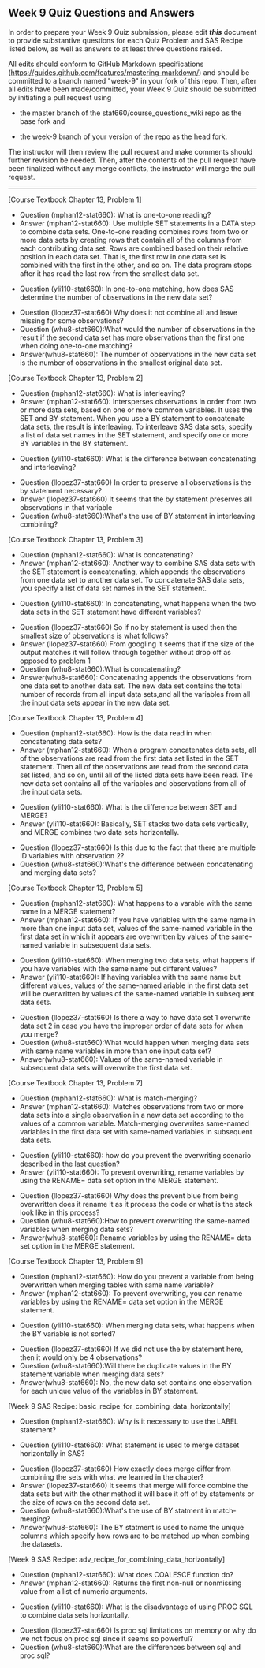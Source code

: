 
## Week 9 Quiz Questions and Answers

In order to prepare your Week 9 Quiz submission, please edit ***this*** document to provide substantive questions for each Quiz Problem and SAS Recipe listed below, as well as answers to at least three questions raised.

All edits should conform to GitHub Markdown specifications (https://guides.github.com/features/mastering-markdown/) and should be committed to a branch named "week-9" in your fork of this repo. Then, after all edits have been made/committed, your Week 9 Quiz should be submitted by initiating a pull request using

- the master branch of the stat660/course_questions_wiki repo as the base fork and

- the week-9 branch of your version of the repo as the head fork.

The instructor will then review the pull request and make comments should further revision be needed. Then, after the contents of the pull request have been finalized without any merge conflicts, the instructor will merge the pull request.



********************************************************************************



[Course Textbook Chapter 13, Problem 1]
- Question (mphan12-stat660): What is one-to-one reading?
- Answer (mphan12-stat660): Use multiple SET statements in a DATA step to combine data sets. One-to-one reading combines rows from two or more data sets by creating rows that contain all of the columns from each contributing data set. Rows are combined based on their relative position in each data set. That is, the first row in one data set is combined with the first in the other, and so on. The data program stops after it has read the last row from the smallest data set.
* Question (yli110-stat660): In one-to-one matching, how does SAS determine the number of observations in the new data set?
- Question (llopez37-stat660) Why does it not combine all and leave missing for some observations?
- Question (whu8-stat660):What would the number of observations in the result if the second data set has more observations than the first one when doing one-to-one matching?
- Answer(whu8-stat660): The number of observations in the new data set is the number of observations in the smallest original data set.



[Course Textbook Chapter 13, Problem 2]
- Question (mphan12-stat660): What is interleaving?
- Answer (mphan12-stat660): Intersperses observations in order from two or more data sets, based on one or more common variables. It uses the SET and BY statement.  When you use a BY statement to concatenate data sets, the result is interleaving. To interleave SAS data sets, specify a list of data set names in the SET statement, and specify one or more BY variables in the BY statement.
* Question (yli110-stat660): What is the difference between concatenating and interleaving?
- Question (llopez37-stat660) In order to preserve all observations is the by statement necessary?
- Answer (llopez37-stat660) It seems that the by statement preserves all observations in that variable
- Question (whu8-stat660):What's the use of BY statement in interleaving combining?



[Course Textbook Chapter 13, Problem 3]
- Question (mphan12-stat660): What is concatenating?
- Answer (mphan12-stat660): Another way to combine SAS data sets with the SET statement is concatenating, which appends the observations from one data set to another data set. To concatenate SAS data sets, you specify a list of data set names in the SET statement. 
* Question (yli110-stat660): In concatenating, what happens when the two data sets in the SET statement have different variables?
- Question (llopez37-stat660) So if no by statement is used then the smallest size of observations is what follows? 
- Answer (llopez37-stat660) From googling it seems that if the size of the output matches it will follow through together without drop off as opposed to problem 1
- Question (whu8-stat660):What is concatenating?
- Answer(whu8-stat660): Concatenating appends the observations from one data set to another data set. The new data set contains the total number of records from all input data sets,and all the variables from all the input data sets appear in the new data set.



[Course Textbook Chapter 13, Problem 4]
- Question (mphan12-stat660): How is the data read in when concatenating data sets?
- Answer (mphan12-stat660): When a program concatenates data sets, all of the observations are read from the first data set listed in the SET statement. Then all of the observations are read from the second data set listed, and so on, until all of the listed data sets have been read. The new data set contains all of the variables and observations from all of the input data sets.
* Question (yli110-stat660): What is the difference between SET and MERGE?
* Answer (yli110-stat660): Basically, SET stacks two data sets vertically, and MERGE combines two data sets horizontally.
- Question (llopez37-stat660) Is this due to the fact that there are multiple ID variables with observation 2?
- Question (whu8-stat660):What's the difference between concatenating and merging data sets?



[Course Textbook Chapter 13, Problem 5]
- Question (mphan12-stat660): What happens to a varable with the same name in a MERGE statement?
- Answer (mphan12-stat660): If you have variables with the same name in more than one input data set, values of the same-named variable in the first data set in which it appears are overwritten by values of the same-named variable in subsequent data sets.
* Question (yli110-stat660): When merging two data sets, what happens if you have variables with the same name but different values?
* Answer (yli110-stat660): If having variables with the same name but different values, values of the same-named ariable in the first data set will be overwritten by values of the same-named variable in subsequent data sets.
- Question (llopez37-stat660) Is there a way to have data set 1 overwrite data set 2 in case you have the improper order of data sets for when you merge?
- Question (whu8-stat660):What would happen when merging data sets with same name variables in more than one input data set?
- Answer(whu8-stat660): Values of the same-named variable in subsequent data sets will overwrite the first data set.



[Course Textbook Chapter 13, Problem 7]
- Question (mphan12-stat660): What is match-merging?
- Answer (mphan12-stat660): Matches observations from two or more data sets into a single observation in a new data set according to the values of a common variable.  Match-merging overwrites same-named variables in the first data set with same-named variables in subsequent data sets. 
* Question (yli110-stat660): how do you prevent the overwriting scenario described in the last question?
* Answer (yli110-stat660): To prevent overwriting, rename variables by using the RENAME= data set option in the MERGE statement.
- Question (llopez37-stat660) Why does ths prevent blue from being overwritten does it rename it as it process the code or what is the stack look like in this process? 
- Question (whu8-stat660):How to prevent overwriting the same-named variables when merging data sets?
- Answer(whu8-stat660): Rename variables by using the RENAME= data set option in the MERGE statement.



[Course Textbook Chapter 13, Problem 9]
- Question (mphan12-stat660): How do you prevent a variable from being overwritten when merging tables with same name variable?
- Answer (mphan12-stat660): To prevent overwriting, you can rename variables by using the RENAME= data set option in the MERGE statement.
* Question (yli110-stat660): When merging data sets, what happens when the BY variable is not sorted?
- Question (llopez37-stat660) If we did not use the by statement here, then it would only be 4 observations?
- Question (whu8-stat660):Will there be duplicate values in the BY statement variable when merging data sets?
- Answer(whu8-stat660): No, the new data set contains one observation for each unique value of the variables in BY statement.



[Week 9 SAS Recipe: basic_recipe_for_combining_data_horizontally]
- Question (mphan12-stat660): Why is it necessary to use the LABEL statement?
* Question (yli110-stat660): What statement is used to merge dataset horizontally in SAS?
- Question (llopez37-stat660) How exactly does merge differ from combining the sets with what we learned in the chapter? 
- Answer (llopez37-stat660) It seems that merge will force combine the data sets but with the other method it will base it off of by statements or the size of rows on the second data set.
- Question (whu8-stat660):What's the use of BY statment in match-merging?
- Answer(whu8-stat660): The BY statment is used to name the unique columns which specify how rows are to be matched up when combing the datasets.



[Week 9 SAS Recipe: adv_recipe_for_combining_data_horizontally]
- Question (mphan12-stat660): What does COALESCE function do?
- Answer (mphan12-stat660): Returns the first non-null or nonmissing value from a list of numeric arguments.
* Question (yli110-stat660): What is the disadvantage of using PROC SQL to combine data sets horizontally.
- Question (llopez37-stat660) Is proc sql limitations on memory or why do we not focus on proc sql since it seems so powerful? 
- Question (whu8-stat660):What are the differences between sql and proc sql?


